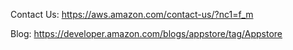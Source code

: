 Contact Us: https://aws.amazon.com/contact-us/?nc1=f_m

Blog: https://developer.amazon.com/blogs/appstore/tag/Appstore
